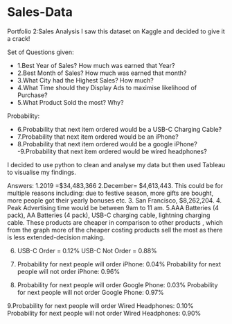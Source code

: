 # Sales-Data
Portfolio 2:Sales Analysis
I saw this dataset on Kaggle and decided to give it a crack!

Set of Questions given:
- 1.Best Year of Sales? How much was earned that Year?
- 2.Best Month of Sales? How much was earned that month?
- 3.What City had the Highest Sales? How much?
- 4.What Time should they Display Ads to maximise likelihood of Purchase?
- 5.What Product Sold the most? Why?

Probability:
- 6.Probability that next item ordered would be a USB-C Charging Cable?
- 7.Probability that next item ordered would be an iPhone?
- 8.Probability that next item ordered would be a google iPhone?
-9.Probability that next item ordered would be wired headphones?

I decided to use python to clean and analyse my data but then used Tableau to visualise my findings.

Answers:
1.2019 =$34,483,366
2.December= $4,613,443. This could be for multiple reasons including: due to festive season, more gifts are bought, more people got their yearly bonuses etc.
3. San Francisco, $8,262,204.
4. Peak Advertising time would be between 9am to 11 am.
5.AAA Batteries (4 pack), AA Batteries (4 pack), USB-C charging cable, lightning charging cable. These products are cheaper in comparison to other products , which from the graph more of the cheaper costing products sell the most as there is less extended-decision making.

6. USB-C Order = 0.12%
    USB-C Not Order = 0.88%
    
7. Probability for next people will order iPhone: 0.04%
Probability for next people will not order iPhone: 0.96%

8. Probability for next people will order Google Phone: 0.03%
Probability for next people will not order Google Phone: 0.97%

9.Probability for next people will order Wired Headphones: 0.10%
Probability for next people will not order Wired Headphones: 0.90%
